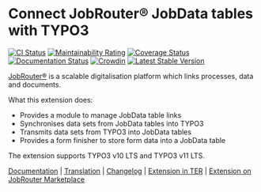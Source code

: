 # Connect JobRouter® JobData tables with TYPO3

[![CI Status](https://github.com/brotkrueml/typo3-jobrouter-data/workflows/CI/badge.svg?branch=main)](https://github.com/brotkrueml/typo3-jobrouter-data/actions?query=workflow%3ACI)
[![Maintainability Rating](https://sonarcloud.io/api/project_badges/measure?project=typo3-jobrouter-data&metric=sqale_rating)](https://sonarcloud.io/dashboard?id=typo3-jobrouter-data)
[![Coverage Status](https://coveralls.io/repos/github/brotkrueml/typo3-jobrouter-data/badge.svg?branch=main)](https://coveralls.io/github/brotkrueml/typo3-jobrouter-data?branch=main)
[![Documentation Status](https://readthedocs.org/projects/typo3-jobrouter-data/badge/?version=latest)](https://typo3-jobrouter.readthedocs.io/projects/data/)
[![Crowdin](https://badges.crowdin.net/typo3-extension-jobrouterdata/localized.svg)](https://crowdin.com/project/typo3-extension-jobrouterdata)
[![Latest Stable Version](https://img.shields.io/packagist/v/brotkrueml/typo3-jobrouter-data.svg?label=stable)](https://packagist.org/packages/brotkrueml/typo3-jobrouter-data)

[JobRouter®](https://www.jobrouter.com/) is a scalable digitalisation
platform which links processes, data and documents.

What this extension does:
  * Provides a module to manage JobData table links
  * Synchronises data sets from JobData tables into TYPO3
  * Transmits data sets from TYPO3 into JobData tables
  * Provides a form finisher to store form data into a JobData table

The extension supports TYPO3 v10 LTS and TYPO3 v11 LTS.

[Documentation](https://typo3-jobrouter.readthedocs.io/projects/data/) |
[Translation](https://crowdin.com/project/typo3-extension-jobrouterdata) |
[Changelog](https://github.com/brotkrueml/typo3-jobrouter-data/blob/main/CHANGELOG.md) |
[Extension in TER](https://extensions.typo3.org/extension/jobrouter_data/) |
[Extension on JobRouter Marketplace](https://marketplace.jobrouter.com/en/product/typo3-jobrouter-data/)
